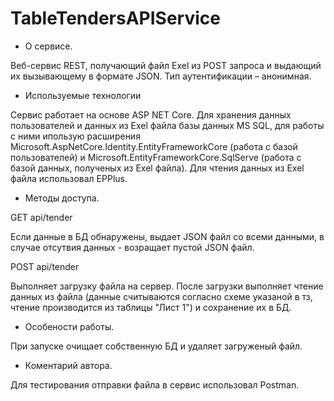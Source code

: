 # TableTendersAPIService

* О сервисе. 

Веб-сервис REST, получающий файл Exel из POST запроса и выдающий их вызывающему в формате JSON. Тип аутентификации – анонимная.

* Используемые технологии

Сервис работает на основе ASP NET Core. Для хранения данных пользователей и данных из Exel файла базы данных MS SQL, для работы с ними ипользую расширения Microsoft.AspNetCore.Identity.EntityFrameworkCore (работа с базой пользователей) и Microsoft.EntityFrameworkCore.SqlServe (работа с базой данных, полученых из Exel файла). Для чтения данных из Exel файла использовал EPPlus.

* Методы доступа.
 
GET api/tender

Если данные в БД обнаружены, выдает JSON файл со всеми данными, в случае отсутвия данных - возращает пустой JSON файл.

POST api/tender

Выполняет загрузку файла на сервер. После загрузки выполняет чтение данных из файла (данные считываются согласно схеме указаной в тз, чтение производится из таблицы "Лист 1") и сохранение их в БД.

* Особености работы.
 
При запуске очищает собственную БД и удаляет загруженый файл.

* Коментарий автора.

Для тестирования отправки файла в сервис использовал Postman.
